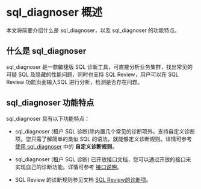 # sql_diagnoser 概述

本文将简要介绍什么是 sql_diagnoser，以及 sql_diagnoser 的功能特点。

## 什么是 sql_diagnoser

sql_diagnoser 是一款敏捷版 SQL 诊断工具，可直接分析业务集群，找出常见的可疑 SQL 及隐藏的性能问题，同时也支持 SQL Review，用户可以在 SQL Review 功能页面输入SQL 进行分析，检测是否存在问题。

## sql_diagnoser 功能特点

sql_diagnoser 具有以下功能特点：

* sql_diagnoser (租户 SQL 诊断)除内置几个常见的诊断项外，支持自定义诊断项。您只需了解简单的类似 SQL 的语法，就能够定义诊断规则。详情可参考 [使用 sql_diagnoser](200.deploy-and-use-delsql_diagnoser/200.sql_diagnoser-development-guide.md) 中的 **自定义诊断规则**。

* sql_diagnoser (租户 SQL 诊断) 已开放接口文档，您可以通过开放的接口来实现自己的诊断功能。详情可参考 [接口说明](300.sql_diagnoser-paramenters/300.sql_diagnoser-api.md)。

* SQL Review 的诊断规则参见文档 [SQL Review的诊断项](300.sql_diagnoser-paramenters/400.sql_diagnoser-review-items.md)。
